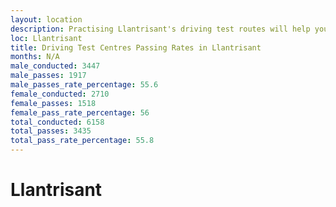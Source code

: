 ```yaml
---
layout: location
description: Practising Llantrisant's driving test routes will help you become more confident in your gear-changing abilities.
loc: Llantrisant
title: Driving Test Centres Passing Rates in Llantrisant
months: N/A
male_conducted: 3447
male_passes: 1917
male_passes_rate_percentage: 55.6
female_conducted: 2710
female_passes: 1518
female_pass_rate_percentage: 56
total_conducted: 6158
total_passes: 3435
total_pass_rate_percentage: 55.8
---
```


# Llantrisant
